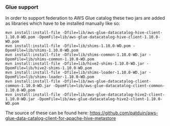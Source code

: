 ### Glue support

In order to support federation to AWS Glue catalog these two jars are added as libraries which have to be installed manually like so:
```
mvn install:install-file -Dfile=lib/aws-glue-datacatalog-hive-client-1.10.0-WD.pom -DpomFile=lib/aws-glue-datacatalog-hive-client-1.10.0-WD.pom
mvn install:install-file -Dfile=lib/shims-1.10.0-WD.pom -DpomFile=lib/shims-1.10.0-WD.pom
mvn install:install-file -Dfile=lib/shims-common-1.10.0-WD.jar -DpomFile=lib/shims-common-1.10.0-WD.pom
mvn install:install-file -Dfile=lib/hive2-shims-1.10.0-WD.jar -DpomFile=lib/hive2-shims-1.10.0-WD.pom
mvn install:install-file -Dfile=lib/shims-loader-1.10.0-WD.jar -DpomFile=lib/shims-loader-1.10.0-WD.pom
mvn install:install-file -Dfile=lib/aws-glue-datacatalog-client-common-1.10.0-WD.jar -DpomFile=lib/aws-glue-datacatalog-client-common-1.10.0-WD.pom
mvn install:install-file -Dfile=lib/aws-glue-datacatalog-hive2-client-1.10.0-WD.jar -DpomFile=lib/aws-glue-datacatalog-hive2-client-1.10.0-WD.pom
```

The source of these can be found here: https://github.com/patduin/aws-glue-data-catalog-client-for-apache-hive-metastore

